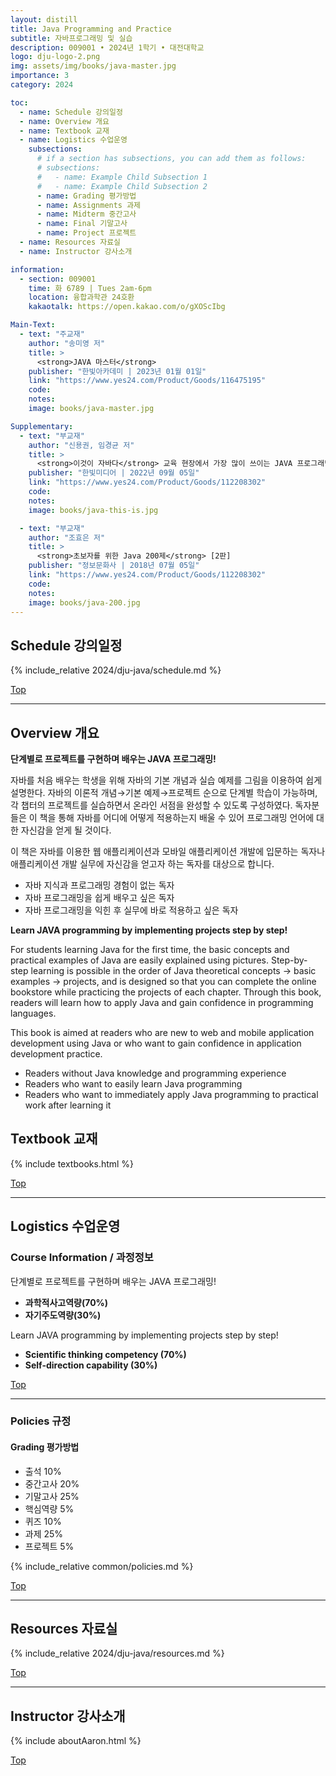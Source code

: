 ```yaml
---
layout: distill
title: Java Programming and Practice
subtitle: 자바프로그래밍 및 실습
description: 009001 • 2024년 1학기 • 대전대학교
logo: dju-logo-2.png
img: assets/img/books/java-master.jpg
importance: 3
category: 2024

toc:
  - name: Schedule 강의일정
  - name: Overview 개요
  - name: Textbook 교재
  - name: Logistics 수업운영
    subsections:
      # if a section has subsections, you can add them as follows:
      # subsections:
      #   - name: Example Child Subsection 1
      #   - name: Example Child Subsection 2
      - name: Grading 평가방법
      - name: Assignments 과제
      - name: Midterm 중간고사
      - name: Final 기말고사
      - name: Project 프로젝트
  - name: Resources 자료실
  - name: Instructor 강사소개

information:
  - section: 009001
    time: 화 6789 | Tues 2am-6pm
    location: 융합과학관 24호환
    kakaotalk: https://open.kakao.com/o/gXOScIbg

Main-Text:
  - text: "주교재"
    author: "송미영 저"
    title: >
      <strong>JAVA 마스터</strong>
    publisher: "한빛아카데미 | 2023년 01월 01일"
    link: "https://www.yes24.com/Product/Goods/116475195"
    code:
    notes:
    image: books/java-master.jpg

Supplementary:
  - text: "부교재"
    author: "신용권, 임경균 저"
    title: >
      <strong>이것이 자바다</strong> 교육 현장에서 가장 많이 쓰이는 JAVA 프로그래밍의 기본서
    publisher: "한빛미디어 | 2022년 09월 05일"
    link: "https://www.yes24.com/Product/Goods/112208302"
    code:
    notes:
    image: books/java-this-is.jpg

  - text: "부교재"
    author: "조효은 저"
    title: >
      <strong>초보자를 위한 Java 200제</strong> [2판]
    publisher: "정보문화사 | 2018년 07월 05일"
    link: "https://www.yes24.com/Product/Goods/112208302"
    code:
    notes:
    image: books/java-200.jpg
---
```


## Schedule 강의일정

{% include_relative 2024/dju-java/schedule.md %}

<a class="btncv" href="#">Top</a>

---

## Overview 개요

**단계별로 프로젝트를 구현하며 배우는 JAVA 프로그래밍!**

자바를 처음 배우는 학생을 위해 자바의 기본 개념과 실습 예제를 그림을 이용하여 쉽게 설명한다. 자바의 이론적 개념→기본 예제→프로젝트 순으로 단계별 학습이 가능하며, 각 챕터의 프로젝트를 실습하면서 온라인 서점을 완성할 수 있도록 구성하였다. 독자분들은 이 책을 통해 자바를 어디에 어떻게 적용하는지 배울 수 있어 프로그래밍 언어에 대한 자신감을 얻게 될 것이다.

이 책은 자바를 이용한 웹 애플리케이션과 모바일 애플리케이션 개발에 입문하는 독자나 애플리케이션 개발 실무에 자신감을 얻고자 하는 독자를 대상으로 합니다.

- 자바 지식과 프로그래밍 경험이 없는 독자
- 자바 프로그래밍을 쉽게 배우고 싶은 독자
- 자바 프로그래밍을 익힌 후 실무에 바로 적용하고 싶은 독자

**Learn JAVA programming by implementing projects step by step!**

For students learning Java for the first time, the basic concepts and practical examples of Java are easily explained using pictures. Step-by-step learning is possible in the order of Java theoretical concepts → basic examples → projects, and is designed so that you can complete the online bookstore while practicing the projects of each chapter. Through this book, readers will learn how to apply Java and gain confidence in programming languages.

This book is aimed at readers who are new to web and mobile application development using Java or who want to gain confidence in application development practice.

- Readers without Java knowledge and programming experience
- Readers who want to easily learn Java programming
- Readers who want to immediately apply Java programming to practical work after learning it

## Textbook 교재

{% include textbooks.html %}

<a class="btncv" href="#">Top</a>

---

## Logistics 수업운영

### Course Information / 과정정보

단계별로 프로젝트를 구현하며 배우는 JAVA 프로그래밍!

- **과학적사고역량(70%)**
- **자기주도역량(30%)**

Learn JAVA programming by implementing projects step by step!

- **Scientific thinking competency (70%)**
- **Self-direction capability (30%)**

<a class="btncv" href="#">Top</a>

---

### Policies 규정

#### Grading 평가방법

- 출석 10%
- 중간고사 20%
- 기말고사 25%
- 핵심역량 5%
- 퀴즈 10%
- 과제 25%
- 프로젝트 5%

{% include_relative common/policies.md %}

<a class="btncv" href="#">Top</a>

---

## Resources 자료실

{% include_relative 2024/dju-java/resources.md %}

<a class="btncv" href="#">Top</a>

---

## Instructor 강사소개

{% include aboutAaron.html %}

<a class="btncv" href="#">Top</a>
